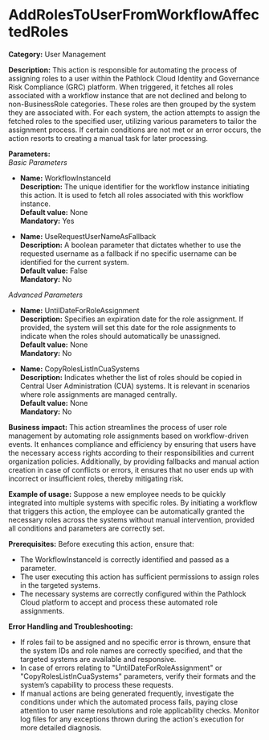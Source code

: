 # AddRolesToUserFromWorkflowAffectedRoles

**Category:** User Management

**Description:** This action is responsible for automating the process of assigning roles to a user within the Pathlock Cloud Identity and Governance Risk Compliance (GRC) platform. When triggered, it fetches all roles associated with a workflow instance that are not declined and belong to non-BusinessRole categories. These roles are then grouped by the system they are associated with. For each system, the action attempts to assign the fetched roles to the specified user, utilizing various parameters to tailor the assignment process. If certain conditions are not met or an error occurs, the action resorts to creating a manual task for later processing.

**Parameters:**  
_Basic Parameters_  
- **Name:** WorkflowInstanceId  
  **Description:** The unique identifier for the workflow instance initiating this action. It is used to fetch all roles associated with this workflow instance.  
  **Default value:** None  
  **Mandatory:** Yes  

- **Name:** UseRequestUserNameAsFallback  
  **Description:** A boolean parameter that dictates whether to use the requested username as a fallback if no specific username can be identified for the current system.  
  **Default value:** False  
  **Mandatory:** No  

_Advanced Parameters_  
- **Name:** UntilDateForRoleAssignment  
  **Description:** Specifies an expiration date for the role assignment. If provided, the system will set this date for the role assignments to indicate when the roles should automatically be unassigned.  
  **Default value:** None  
  **Mandatory:** No  

- **Name:** CopyRolesListInCuaSystems  
  **Description:** Indicates whether the list of roles should be copied in Central User Administration (CUA) systems. It is relevant in scenarios where role assignments are managed centrally.  
  **Default value:** None  
  **Mandatory:** No  

**Business impact:** This action streamlines the process of user role management by automating role assignments based on workflow-driven events. It enhances compliance and efficiency by ensuring that users have the necessary access rights according to their responsibilities and current organization policies. Additionally, by providing fallbacks and manual action creation in case of conflicts or errors, it ensures that no user ends up with incorrect or insufficient roles, thereby mitigating risk.

**Example of usage:** Suppose a new employee needs to be quickly integrated into multiple systems with specific roles. By initiating a workflow that triggers this action, the employee can be automatically granted the necessary roles across the systems without manual intervention, provided all conditions and parameters are correctly set.

**Prerequisites:** Before executing this action, ensure that:
- The WorkflowInstanceId is correctly identified and passed as a parameter.
- The user executing this action has sufficient permissions to assign roles in the targeted systems.
- The necessary systems are correctly configured within the Pathlock Cloud platform to accept and process these automated role assignments.

**Error Handling and Troubleshooting:**  
- If roles fail to be assigned and no specific error is thrown, ensure that the system IDs and role names are correctly specified, and that the targeted systems are available and responsive.
- In case of errors relating to "UntilDateForRoleAssignment" or "CopyRolesListInCuaSystems" parameters, verify their formats and the system’s capability to process these requests.
- If manual actions are being generated frequently, investigate the conditions under which the automated process fails, paying close attention to user name resolutions and role applicability checks. Monitor log files for any exceptions thrown during the action's execution for more detailed diagnosis.
